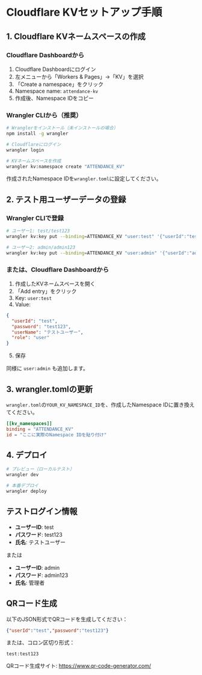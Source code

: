 # Cloudflare KVセットアップ手順

## 1. Cloudflare KVネームスペースの作成

### Cloudflare Dashboardから
1. Cloudflare Dashboardにログイン
2. 左メニューから「Workers & Pages」→「KV」を選択
3. 「Create a namespace」をクリック
4. Namespace name: `attendance-kv`
5. 作成後、Namespace IDをコピー

### Wrangler CLIから（推奨）
```bash
# Wranglerをインストール（未インストールの場合）
npm install -g wrangler

# Cloudflareにログイン
wrangler login

# KVネームスペースを作成
wrangler kv:namespace create "ATTENDANCE_KV"
```

作成されたNamespace IDを`wrangler.toml`に設定してください。

## 2. テスト用ユーザーデータの登録

### Wrangler CLIで登録
```bash
# ユーザー1: test/test123
wrangler kv:key put --binding=ATTENDANCE_KV "user:test" '{"userId":"test","password":"test123","userName":"テストユーザー","role":"user"}' --preview false

# ユーザー2: admin/admin123
wrangler kv:key put --binding=ATTENDANCE_KV "user:admin" '{"userId":"admin","password":"admin123","userName":"管理者","role":"admin"}' --preview false
```

### または、Cloudflare Dashboardから
1. 作成したKVネームスペースを開く
2. 「Add entry」をクリック
3. Key: `user:test`
4. Value:
```json
{
  "userId": "test",
  "password": "test123",
  "userName": "テストユーザー",
  "role": "user"
}
```
5. 保存

同様に `user:admin` も追加します。

## 3. wrangler.tomlの更新

`wrangler.toml`の`YOUR_KV_NAMESPACE_ID`を、作成したNamespace IDに置き換えてください。

```toml
[[kv_namespaces]]
binding = "ATTENDANCE_KV"
id = "ここに実際のNamespace IDを貼り付け"
```

## 4. デプロイ

```bash
# プレビュー（ローカルテスト）
wrangler dev

# 本番デプロイ
wrangler deploy
```

## テストログイン情報

- **ユーザーID**: test
- **パスワード**: test123
- **氏名**: テストユーザー

または

- **ユーザーID**: admin
- **パスワード**: admin123
- **氏名**: 管理者

## QRコード生成

以下のJSON形式でQRコードを生成してください：

```json
{"userId":"test","password":"test123"}
```

または、コロン区切り形式：
```
test:test123
```

QRコード生成サイト: https://www.qr-code-generator.com/

